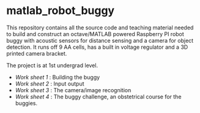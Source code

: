 matlab_robot_buggy
==================

This repository contains all the source code and teaching material needed to build and construct an octave/MATLAB powered Raspberry PI robot buggy with acoustic sensors for distance sensing and a camera for object detection.  It runs off 9 AA cells, has a built in voltage regulator and a 3D printed camera bracket.

The project is at 1st undergrad level.

- *Work sheet 1* : Building the buggy
- *Work sheet 2* : Input output
- *Work sheet 3* : The camera/image recognition
- *Work sheet 4* : The buggy challenge, an obstetrical course for the buggies.


